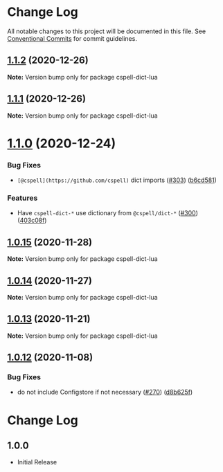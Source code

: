 # Change Log

All notable changes to this project will be documented in this file.
See [Conventional Commits](https://conventionalcommits.org) for commit guidelines.

## [1.1.2](https://github.com/streetsidesoftware/cspell-dicts/compare/cspell-dict-lua@1.1.1...cspell-dict-lua@1.1.2) (2020-12-26)

**Note:** Version bump only for package cspell-dict-lua





## [1.1.1](https://github.com/streetsidesoftware/cspell-dicts/compare/cspell-dict-lua@1.1.0...cspell-dict-lua@1.1.1) (2020-12-26)

**Note:** Version bump only for package cspell-dict-lua





# [1.1.0](https://github.com/streetsidesoftware/cspell-dicts/compare/cspell-dict-lua@1.0.15...cspell-dict-lua@1.1.0) (2020-12-24)


### Bug Fixes

* `[@cspell](https://github.com/cspell)` dict imports ([#303](https://github.com/streetsidesoftware/cspell-dicts/issues/303)) ([b6cd581](https://github.com/streetsidesoftware/cspell-dicts/commit/b6cd58114caa8752fba69522e6b740a4be74dd6e))


### Features

* Have `cspell-dict-*` use dictionary from `@cspell/dict-*` ([#300](https://github.com/streetsidesoftware/cspell-dicts/issues/300)) ([403c08f](https://github.com/streetsidesoftware/cspell-dicts/commit/403c08fbd1d11a083f586e591b87ef9a47f71944))





## [1.0.15](https://github.com/streetsidesoftware/cspell-dicts/compare/cspell-dict-lua@1.0.14...cspell-dict-lua@1.0.15) (2020-11-28)

**Note:** Version bump only for package cspell-dict-lua





## [1.0.14](https://github.com/streetsidesoftware/cspell-dicts/compare/cspell-dict-lua@1.0.13...cspell-dict-lua@1.0.14) (2020-11-27)

**Note:** Version bump only for package cspell-dict-lua





## [1.0.13](https://github.com/streetsidesoftware/cspell-dicts/compare/cspell-dict-lua@1.0.12...cspell-dict-lua@1.0.13) (2020-11-21)

**Note:** Version bump only for package cspell-dict-lua

## [1.0.12](https://github.com/streetsidesoftware/cspell-dicts/compare/cspell-dict-lua@1.0.11...cspell-dict-lua@1.0.12) (2020-11-08)

### Bug Fixes

- do not include Configstore if not necessary ([#270](https://github.com/streetsidesoftware/cspell-dicts/issues/270)) ([d8b625f](https://github.com/streetsidesoftware/cspell-dicts/commit/d8b625f2f42d5cc6c4a9390216ac1e5037886e44))

# Change Log

## 1.0.0

- Initial Release
